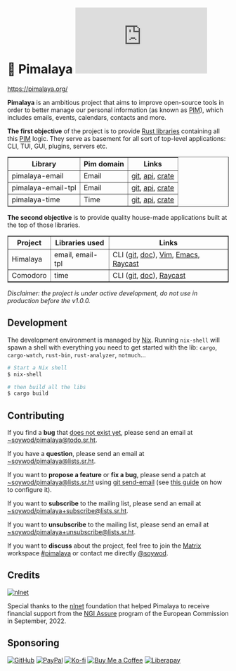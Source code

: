 # 💼 Pimalaya [![Matrix](https://img.shields.io/matrix/pimalaya:matrix.org?color=success&label=chat)](https://matrix.to/#/#pimalaya:matrix.org)

https://pimalaya.org/

**Pimalaya** is an ambitious project that aims to improve open-source tools in order to better manage our personal information (as known as [PIM]), which includes emails, events, calendars, contacts and more.

**The first objective** of the project is to provide [Rust libraries](https://git.sr.ht/~soywod/pimalaya) containing all this [PIM] logic. They serve as basement for all sort of top-level applications: CLI, TUI, GUI, plugins, servers etc.

<table border="1">
  <thead>
    <tr>
      <th>Library</th>
      <th>
        Pim domain
      </th>
      <th>Links</th>
    </tr>
  </thead>
  <tbody>
    <tr>
      <td>pimalaya-email</td>
      <td>Email</td>
      <td>
        <a href="https://git.sr.ht/~soywod/pimalaya/tree/master/item/email/README.md">git</a>,
        <a href="https://docs.rs/pimalaya-email/latest/pimalaya_email/">api</a>,
        <a href="https://crates.io/crates/pimalaya-email">crate</a>
      </td>
    </tr>
    <tr>
      <td>pimalaya-email-tpl</td>
      <td>Email</td>
      <td>
        <a href="https://git.sr.ht/~soywod/pimalaya/tree/master/item/email-tpl/README.md">git</a>,
        <a href="https://docs.rs/pimalaya-email-tpl/latest/pimalaya_email_tpl/">api</a>,
        <a href="https://crates.io/crates/pimalaya-email-tpl">crate</a>
      </td>
    </tr>
    <tr>
      <td>pimalaya-time</td>
      <td>Time</td>
      <td>
        <a href="https://git.sr.ht/~soywod/pimalaya/tree/master/item/time/README.md">git</a>,
        <a href="https://docs.rs/pimalaya-time/latest/pimalaya_time/">api</a>,
        <a href="https://crates.io/crates/pimalaya-time">crate</a>
      </td>
    </tr>
  </tbody>
</table>

**The second objective** is to provide quality house-made applications built at the top of those libraries.

<table border="1">
  <thead>
    <tr>
      <th>Project</th>
      <th>Libraries used</th>
      <th>Links</th>
    </tr>
  </thead>
  <tbody>
    <tr>
      <td>Himalaya</td>
      <td>email, email-tpl</td>
      <td>
        CLI (<a href="https://github.com/soywod/himalaya">git</a>, <a href="https://pimalaya.org/himalaya/">doc</a>),
        <a href="https://git.sr.ht/~soywod/himalaya-vim">Vim</a>,
        <a href="https://github.com/dantecatalfamo/himalaya-emacs">Emacs</a>,
        <a href="https://www.raycast.com/jns/himalaya">Raycast</a>
      </td>
    </tr>
    <tr>
      <td>Comodoro</td>
      <td>time</td>
      <td>
        CLI (<a href="https://github.com/soywod/comodoro">git</a>, <a href="https://pimalaya.org/comodoro/">doc</a>),
        <a href="https://www.raycast.com/jns/comodoro">Raycast</a>
      </td>
    </tr>
  </tbody>
</table>

*Disclaimer: the project is under active development, do not use in production before the v1.0.0.*

## Development

The development environment is managed by [Nix](https://nixos.org/download.html). Running `nix-shell` will spawn a shell with everything you need to get started with the lib: `cargo`, `cargo-watch`, `rust-bin`, `rust-analyzer`, `notmuch`…

```sh
# Start a Nix shell
$ nix-shell

# then build all the libs
$ cargo build
```

## Contributing

If you find a **bug** that [does not exist yet](https://todo.sr.ht/~soywod/pimalaya), please send an email at [~soywod/pimalaya@todo.sr.ht](mailto:~soywod/pimalaya@todo.sr.ht).

If you have a **question**, please send an email at [~soywod/pimalaya@lists.sr.ht](mailto:~soywod/pimalaya@lists.sr.ht).

If you want to **propose a feature** or **fix a bug**, please send a patch at [~soywod/pimalaya@lists.sr.ht](mailto:~soywod/pimalaya@lists.sr.ht) using [git send-email](https://git-scm.com/docs/git-send-email) (see [this guide](https://git-send-email.io/) on how to configure it).

If you want to **subscribe** to the mailing list, please send an email at [~soywod/pimalaya+subscribe@lists.sr.ht](mailto:~soywod/pimalaya+subscribe@lists.sr.ht).

If you want to **unsubscribe** to the mailing list, please send an email at [~soywod/pimalaya+unsubscribe@lists.sr.ht](mailto:~soywod/pimalaya+unsubscribe@lists.sr.ht).

If you want to **discuss** about the project, feel free to join the [Matrix](https://matrix.org/) workspace [#pimalaya](https://matrix.to/#/#pimalaya:matrix.org) or contact me directly [@soywod](https://matrix.to/#/@soywod:matrix.org).

## Credits

[![nlnet](https://nlnet.nl/logo/banner-160x60.png)](https://nlnet.nl/project/Himalaya/index.html)

Special thanks to the [nlnet](https://nlnet.nl/project/Himalaya/index.html) foundation that helped Pimalaya to receive financial support from the [NGI Assure](https://www.ngi.eu/ngi-projects/ngi-assure/) program of the European Commission in September, 2022.

## Sponsoring

[![GitHub](https://img.shields.io/badge/-GitHub%20Sponsors-fafbfc?logo=GitHub%20Sponsors)](https://github.com/sponsors/soywod)
[![PayPal](https://img.shields.io/badge/-PayPal-0079c1?logo=PayPal&logoColor=ffffff)](https://www.paypal.com/paypalme/soywod)
[![Ko-fi](https://img.shields.io/badge/-Ko--fi-ff5e5a?logo=Ko-fi&logoColor=ffffff)](https://ko-fi.com/soywod)
[![Buy Me a Coffee](https://img.shields.io/badge/-Buy%20Me%20a%20Coffee-ffdd00?logo=Buy%20Me%20A%20Coffee&logoColor=000000)](https://www.buymeacoffee.com/soywod)
[![Liberapay](https://img.shields.io/badge/-Liberapay-f6c915?logo=Liberapay&logoColor=222222)](https://liberapay.com/soywod)

[PIM]: https://en.wikipedia.org/wiki/Personal_information_manager
